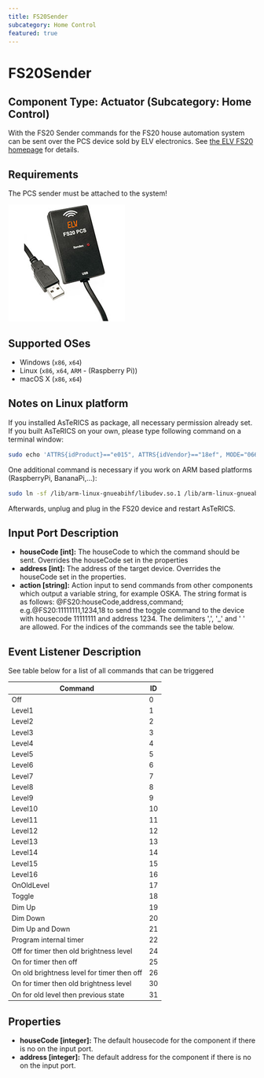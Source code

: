 ```yaml
---
title: FS20Sender
subcategory: Home Control
featured: true
---
```


# FS20Sender

## Component Type: Actuator (Subcategory: Home Control)

With the FS20 Sender commands for the FS20 house automation system can be sent over the PCS device sold by ELV electronics. See [the ELV FS20 homepage][1] for details.

## Requirements

The PCS sender must be attached to the system!

![Picture of the PCS FS20 sender](./img/pcs.jpg "Picture of the PCS FS20 sender")

## Supported OSes

* Windows (`x86`, `x64`)
* Linux (`x86`, `x64`, `ARM` - (Raspberry Pi))
* macOS X (`x86`, `x64`)

## Notes on Linux platform

If you installed AsTeRICS as package, all necessary permission already set.
If you built AsTeRICS on your own, please type following command on a terminal window:

```sh
sudo echo 'ATTRS{idProduct}=="e015", ATTRS{idVendor}=="18ef", MODE="0660", GROUP="plugdev"' > /etc/udev/rules.d/50-asterics-fs20.rules
```

One additional command is necessary if you work on ARM based platforms (RaspberryPi, BananaPi,...):

```sh
sudo ln -sf /lib/arm-linux-gnueabihf/libudev.so.1 /lib/arm-linux-gnueabihf/libudev.so.0
```

Afterwards, unplug and plug in the FS20 device and restart AsTeRICS.

## Input Port Description

- **houseCode \[int\]:** The houseCode to which the command should be sent. Overrides the houseCode set in the properties
- **address \[int\]:** The address of the target device. Overrides the houseCode set in the properties.
- **action \[string\]:** Action input to send commands from other components which output a variable string, for example OSKA. The string format is as follows: @FS20:houseCode,address,command; e.g.@FS20:11111111,1234,18 to send the toggle command to the device with housecode 11111111 and address 1234. The delimiters ',', '\_' and ' ' are allowed. For the indices of the commands see the table below.

## Event Listener Description

See table below for a list of all commands that can be triggered

<!-- Command Mapping -->

| Command                                    | ID  |
| ------------------------------------------ | --- |
| Off                                        | 0   |
| Level1                                     | 1   |
| Level2                                     | 2   |
| Level3                                     | 3   |
| Level4                                     | 4   |
| Level5                                     | 5   |
| Level6                                     | 6   |
| Level7                                     | 7   |
| Level8                                     | 8   |
| Level9                                     | 9   |
| Level10                                    | 10  |
| Level11                                    | 11  |
| Level12                                    | 12  |
| Level13                                    | 13  |
| Level14                                    | 14  |
| Level15                                    | 15  |
| Level16                                    | 16  |
| OnOldLevel                                 | 17  |
| Toggle                                     | 18  |
| Dim Up                                     | 19  |
| Dim Down                                   | 20  |
| Dim Up and Down                            | 21  |
| Program internal timer                     | 22  |
| Off for timer then old brightness level    | 24  |
| On for timer then off                      | 25  |
| On old brightness level for timer then off | 26  |
| On for timer then old brightness level     | 30  |
| On for old level then previous state       | 31  |

## Properties

- **houseCode \[integer\]:** The default housecode for the component if there is no on the input port.
- **address \[integer\]:** The default address for the component if there is no on the input port.

[1]: http://www.elv.de/output/controller.aspx?cid=74&detail=10&detail2=29530&flv=1&bereich=&:marke=

